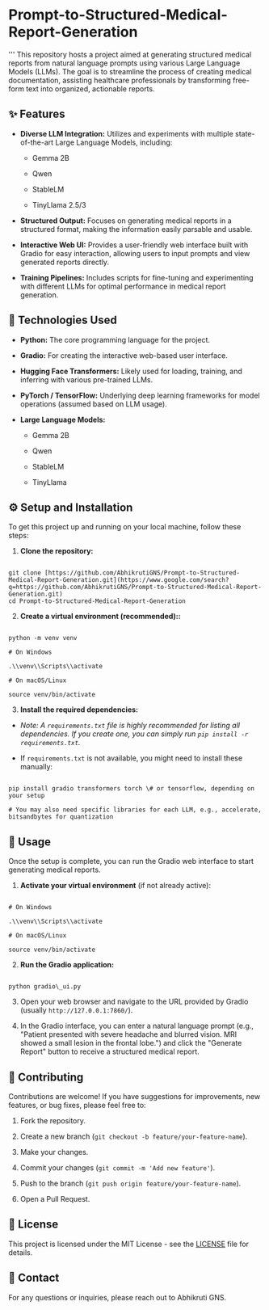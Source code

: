 # Prompt-to-Structured-Medical-Report-Generation
'''
This repository hosts a project aimed at generating structured medical reports from natural language prompts using various Large Language Models (LLMs). The goal is to streamline the process of creating medical documentation, assisting healthcare professionals by transforming free-form text into organized, actionable reports.

## ✨ Features

* **Diverse LLM Integration:** Utilizes and experiments with multiple state-of-the-art Large Language Models, including:

  * Gemma 2B

  * Qwen

  * StableLM

  * TinyLlama 2.5/3

* **Structured Output:** Focuses on generating medical reports in a structured format, making the information easily parsable and usable.

* **Interactive Web UI:** Provides a user-friendly web interface built with Gradio for easy interaction, allowing users to input prompts and view generated reports directly.

* **Training Pipelines:** Includes scripts for fine-tuning and experimenting with different LLMs for optimal performance in medical report generation.

## 🚀 Technologies Used

* **Python:** The core programming language for the project.

* **Gradio:** For creating the interactive web-based user interface.

* **Hugging Face Transformers:** Likely used for loading, training, and inferring with various pre-trained LLMs.

* **PyTorch / TensorFlow:** Underlying deep learning frameworks for model operations (assumed based on LLM usage).

* **Large Language Models:**

  * Gemma 2B

  * Qwen

  * StableLM

  * TinyLlama

## ⚙️ Setup and Installation

To get this project up and running on your local machine, follow these steps:

1. **Clone the repository:**

```

git clone [https://github.com/AbhikrutiGNS/Prompt-to-Structured-Medical-Report-Generation.git](https://www.google.com/search?q=https://github.com/AbhikrutiGNS/Prompt-to-Structured-Medical-Report-Generation.git)
cd Prompt-to-Structured-Medical-Report-Generation

```

2. **Create a virtual environment (recommended)::**

```

python -m venv venv

# On Windows

.\\venv\\Scripts\\activate

# On macOS/Linux

source venv/bin/activate

```

3. **Install the required dependencies:**

* *Note: A `requirements.txt` file is highly recommended for listing all dependencies. If you create one, you can simply run `pip install -r requirements.txt`.*

* If `requirements.txt` is not available, you might need to install these manually:

```

pip install gradio transformers torch \# or tensorflow, depending on your setup

# You may also need specific libraries for each LLM, e.g., accelerate, bitsandbytes for quantization

```

## 🏃 Usage

Once the setup is complete, you can run the Gradio web interface to start generating medical reports.

1. **Activate your virtual environment** (if not already active):

```

# On Windows

.\\venv\\Scripts\\activate

# On macOS/Linux

source venv/bin/activate

```

2. **Run the Gradio application:**

```

python gradio\_ui.py

```

3. Open your web browser and navigate to the URL provided by Gradio (usually `http://127.0.0.1:7860/`).

4. In the Gradio interface, you can enter a natural language prompt (e.g., "Patient presented with severe headache and blurred vision. MRI showed a small lesion in the frontal lobe.") and click the "Generate Report" button to receive a structured medical report.

## 🤝 Contributing

Contributions are welcome! If you have suggestions for improvements, new features, or bug fixes, please feel free to:

1. Fork the repository.

2. Create a new branch (`git checkout -b feature/your-feature-name`).

3. Make your changes.

4. Commit your changes (`git commit -m 'Add new feature'`).

5. Push to the branch (`git push origin feature/your-feature-name`).

6. Open a Pull Request.

## 📄 License

This project is licensed under the MIT License - see the [LICENSE](https://www.google.com/search?q=LICENSE) file for details.

## 📧 Contact

For any questions or inquiries, please reach out to Abhikruti GNS.
```
